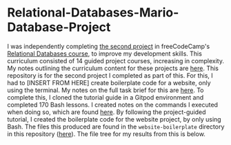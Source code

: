 # Relational-Databases-Mario-Database-Project

I was independently completing [the second project](https://www.freecodecamp.org/learn/relational-database/learn-relational-databases-by-building-a-mario-database/build-a-mario-database) in freeCodeCamp's [Relational Databases course](https://www.freecodecamp.org/learn/relational-database/), to improve my development skills. This curriculum consisted of 14 guided project courses, increasing in complexity. My notes outlining the curriculum content for these projects are [here](https://github.com/franpanteli/Relational-Databases-Mario-Database-Project/blob/main/0%20relational-databases-course-overview.txt). This repository is for the second project I completed as part of this. For this, I had to [INSERT FROM HERE] create boilerplate code for a website, only using the terminal. My notes on the full task brief for this are [here](https://github.com/franpanteli/Relational-Databases-Building-a-Boilerplate-Project/blob/main/1%20project-task-notes.txt). To complete this, I cloned the tutorial guide in a Gitpod environment and completed 170 Bash lessons. I created notes on the commands I executed when doing so, which are found [here](https://github.com/franpanteli/Relational-Databases-Building-a-Boilerplate-Project/blob/main/2%20relational-databases-guided-course-notes.txt). By following the project-guided tutorial, I created the boilerplate code for the website project, by only using Bash. The files this produced are found in the `website-boilerplate` directory in this repository ([here](https://github.com/franpanteli/Relational-Databases-Building-a-Boilerplate-Project/tree/main/website-boilerplate)). The file tree for my results from this is below. 
